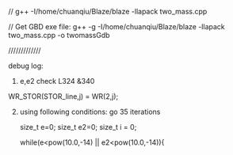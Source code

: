 // g++ -I/home/chuanqiu/Blaze/blaze -llapack two_mass.cpp 



// Get GBD exe file: g++ -g -I/home/chuanqiu/Blaze/blaze -llapack two_mass.cpp -o twomassGdb

/////////////

debug log:

1. e,e2
check L324 &340 

WR_STOR(STOR_line,j) = WR(2,j);


2.  using following conditions: go 35 iterations

    size_t e=0;
    size_t e2=0;
    size_t i = 0;
    
    while(e<pow(10.0,-14) || e2<pow(10.0,-14)){


